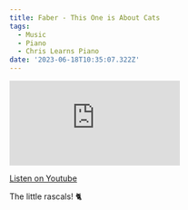 ```yaml
---
title: Faber - This One is About Cats
tags:
  - Music
  - Piano
  - Chris Learns Piano
date: '2023-06-18T10:35:07.322Z'
---
```


<iframe src="https://www.youtube-nocookie.com/embed/gI0hK8d5-vc?modestbranding=1&showinfo=0&rel=0" title="YouTube video player" frameborder="0" allow="accelerometer; autoplay; encrypted-media; gyroscope; picture-in-picture;" allowfullscreen className="youtube_video"></iframe>

[Listen on Youtube](https://youtu.be/gI0hK8d5-vc)

The little rascals! 🐈
